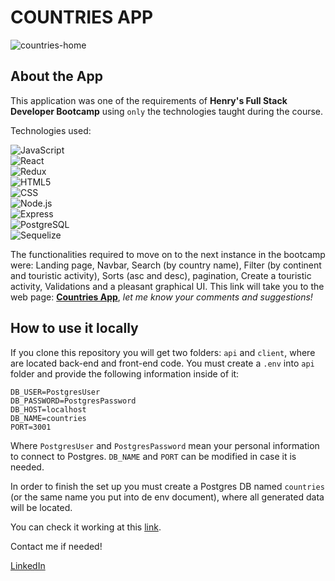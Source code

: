 # COUNTRIES APP

![countries-home](https://user-images.githubusercontent.com/77341002/124470225-bc973080-dd71-11eb-8865-12b1aa78d335.png)


## About the App

This application was one of the requirements of **Henry's Full Stack Developer Bootcamp** using `only` the technologies taught during the course.

Technologies used:

![JavaScript](https://img.shields.io/badge/-JavaScript-333333?style=flat&logo=javascript)   
![React](https://img.shields.io/badge/-React-333333?style=flat&logo=react)  
![Redux](https://img.shields.io/badge/-Redux-333333?style=flat&logo=redux)  
![HTML5](https://img.shields.io/badge/-HTML5-333333?style=flat&logo=HTML5)  
![CSS](https://img.shields.io/badge/-CSS-333333?style=flat&logo=CSS3&logoColor=1572B6)  
![Node.js](https://img.shields.io/badge/-Node.js-333333?style=flat&logo=node.js)  
![Express](https://img.shields.io/badge/-Express-333333?style=flat&logo=express)  
![PostgreSQL](https://img.shields.io/badge/-PostgreSQL-333333?style=flat&logo=postgreSQL)   
![Sequelize](https://img.shields.io/badge/-Sequelize-333333?style=flat&logo=Sequelize)

The functionalities required to move on to the next instance in the bootcamp were: Landing page, Navbar, Search (by country name), Filter (by continent and touristic activity), Sorts (asc and desc), pagination, Create a touristic activity, Validations and a pleasant graphical UI. This link will take you to the web page: **[Countries App](https://pi-countries-app.vercel.app/  "Countries App")**, *let me know your comments and suggestions!*

## How to use it locally

If you clone this repository you will get two folders: `api` and `client`, where are located back-end and front-end code. You must create a `.env` into `api` folder and provide the following information inside of it:

    DB_USER=PostgresUser
    DB_PASSWORD=PostgresPassword
    DB_HOST=localhost
    DB_NAME=countries
    PORT=3001

Where `PostgresUser` and `PostgresPassword` mean your personal information to connect to Postgres. `DB_NAME` and `PORT` can be modified in case it is needed.

In order to finish the set up you must create a Postgres DB named `countries` (or the same name you put into de env document), where all generated data will be located.

You can check it working at this [link](https://countries-app-sigma.vercel.app/).

Contact me if needed!

[LinkedIn](https://www.linkedin.com/in/agustin-gallego/)
